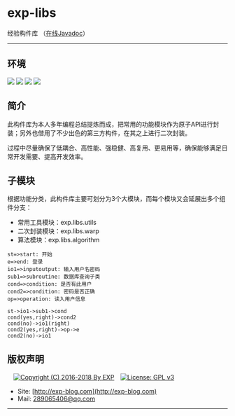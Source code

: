 # exp-libs
经验构件库 （[在线Javadoc](https://lyy289065406.github.io/api-online/javadoc/exp-libs/1.0/index.html)）


------


## 环境

![](https://img.shields.io/badge/Platform-Windows|Linux-brightgreen.svg) ![](https://img.shields.io/badge/IDE-Eclipse-brightgreen.svg) ![](https://img.shields.io/badge/Maven-3.2.5-brightgreen.svg) ![](https://img.shields.io/badge/JDK-1.6%2B-brightgreen.svg)

## 简介

此构件库为本人多年编程总结提炼而成，把常用的功能模块作为原子API进行封装；另外也借用了不少出色的第三方构件，在其之上进行二次封装。

过程中尽量确保了低耦合、高性能、强稳健、高复用、更易用等，确保能够满足日常开发需要、提高开发效率。


## 子模块

根据功能分类，此构件库主要可划分为3个大模块，而每个模块又会延展出多个组件分支：
- 常用工具模块：exp.libs.utils
- 二次封装模块：exp.libs.warp
- 算法模块：exp.libs.algorithm

```flow 
st=>start: 开始 
e=>end: 登录 
io1=>inputoutput: 输入用户名密码 
sub1=>subroutine: 数据库查询子类 
cond=>condition: 是否有此用户 
cond2=>condition: 密码是否正确 
op=>operation: 读入用户信息

st->io1->sub1->cond 
cond(yes,right)->cond2 
cond(no)->io1(right) 
cond2(yes,right)->op->e 
cond2(no)->io1 
```


## 版权声明

　[![Copyright (C) 2016-2018 By EXP](https://img.shields.io/badge/Copyright%20(C)-2006~2018%20By%20EXP-blue.svg)](http://exp-blog.com)　[![License: GPL v3](https://img.shields.io/badge/License-GPL%20v3-blue.svg)](https://www.gnu.org/licenses/gpl-3.0)
  

- Site: [http://exp-blog.com](http://exp-blog.com) 
- Mail: <a href="mailto:289065406@qq.com?subject=[EXP's Github]%20Your%20Question%20（请写下您的疑问）&amp;body=What%20can%20I%20help%20you?%20（需要我提供什么帮助吗？）">289065406@qq.com</a>


------
